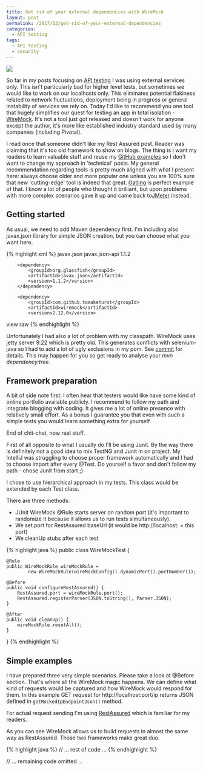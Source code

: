 ```yaml
---
title: Get rid of your external dependencies with WireMock
layout: post
permalink: /2017/12/get-rid-of-your-external-dependencies
categories:
  - API testing
tags:
  - API testing
  - security
---
```


![](/images/blog/wiremock.jpg)

So far in my posts focusing on [API testing](http://www.awesome-testing.com/search/label/API%20testing) I was using external services only. This isn't particularly bad for higher level tests, but sometimes we would like to work on our localhosts only. This eliminates potential flakiness related to network fluctuations, deployment being in progress or general instability of services we rely on. Today I'd like to recommend you one tool that hugely simplifies our quest for testing an app in total isolation - [WireMock](http://wiremock.org/). It's not a tool just got released and doesn't work for anyone except the author, it's more like established industry standard used by many companies (including Pivotal).

I read once that someone didn't like my Rest Assured post. Reader was claiming that it's too old framework to show on blogs. The thing is I want my readers to learn valuable stuff and reuse my [GitHub examples](https://github.com/slawekradzyminski/AwesomeTesting) so I don't want to change my approach in 'technical' posts. My general recommendation regarding tools is pretty much aligned with what I present here: always choose older and more popular one unless you are 100% sure that new 'cutting-edge' tool is indeed that great. [Gatling](https://gatling.io/) is perfect example of that. I know a lot of people who thought it brilliant, but upon problems with more complex scenarios gave it up and came back to[JMeter](http://jmeter.apache.org/) instead.

## Getting started

As usual, we need to add Maven dependency first. I'm including also javax.json library for simple JSON creation, but you can choose what you want here.

{% highlight xml %}
        <dependency>
            <groupId>javax.json</groupId>
            <artifactId>javax.json-api</artifactId>
            <version>1.1.2</version>
        </dependency>

        <dependency>
            <groupId>org.glassfish</groupId>
            <artifactId>javax.json</artifactId>
            <version>1.1.2</version>
        </dependency>

        <dependency>
            <groupId>com.github.tomakehurst</groupId>
            <artifactId>wiremock</artifactId>
            <version>2.12.0</version>
view raw
{% endhighlight %}

Unfortunately I had also a lot of problem with my classpath. WireMock uses jetty server 9.22 which is pretty old. This generates conflicts with selenium-java so I had to add a lot of ugly exclusions in my pom. See [commit](https://github.com/slawekradzyminski/AwesomeTesting/commit/fec306d18285dc79f6fa24dc80e620c3871d46b4) for details. This may happen for you so get ready to analyse your _mvn dependency:tree_.

## Framework preparation

A bit of side note first: I often hear that testers would like have some kind of online portfolio available publicly. I recommend to follow my path and integrate blogging with coding. It gives me a lot of online presence with relatively small effort. As a bonus I guarantee you that even with such a simple tests you would learn something extra for yourself.

End of chit-chat, now real stuff.

First of all opposite to what I usually do I'll be using Junit. By the way there is definitely not a good idea to mix TestNG and Junit in on project. My IntelliJ was struggling to choose proper framework automatically and I had to choose import after every @Test. Do yourself a favor and don't follow my path - chose Junit from start ;)

I chose to use hierarchical approach in my tests. This class would be extended by each Test class.

There are three methods:

- JUnit WireMock @Rule starts server on random port (it's important to randomize it because it allows us to run tests simultaneously).
- We set port for RestAssured baseUrl (it would be http://localhost: + this port)
- We cleanUp stubs after each test

{% highlight java %}
public class WireMockTest {

    @Rule
    public WireMockRule wireMockRule =
            new WireMockRule(wireMockConfig().dynamicPort().portNumber());

    @Before
    public void configureRestAssured() {
        RestAssured.port = wireMockRule.port();
        RestAssured.registerParser(JSON.toString(), Parser.JSON);
    }

    @After
    public void cleanUp() {
        wireMockRule.resetAll();
    }

}
{% endhighlight %}

## Simple examples

I have prepared three very simple scenarios. Please take a look at @Before section. That's where all the WireMock magic happens. We can define what kind of requests would be captured and how WireMock would respond for them. In this example GET request for http://localhost:port/ip returns JSON defined in `getMockedIpEndpointJson()` method.

For actual request sending I'm using [RestAssured](http://rest-assured.io/) which is familiar for my readers.

As you can see WireMock allows us to build requests in almost the same way as RestAssured. Those two frameworks make great duo.

{% highlight java %}
// ... rest of code ...
{% endhighlight %}

// ... remaining code omitted ...
